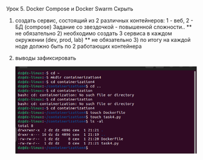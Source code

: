 Урок 5. Docker Compose и Docker Swarm
Скрыть
1) создать сервис, состоящий из 2 различных контейнеров: 1 - веб, 2 - БД (compose)
Задание со звездочкой - повышенной сложности..
** не обязательно 2) необходимо создать 3 сервиса в каждом окружении (dev, prod, lab)
** не обязательно 3) по итогу на каждой ноде должно быть по 2 работающих контейнера
4) выводы зафиксировать

   ![pic1](https://github.com/DimitryZykin/Containerisation/blob/main/Seminar_4/src/Pic1.png) 
